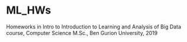 # ML_HWs
Homeworks in Intro to Introduction to Learning and Analysis of Big Data course, Computer Science M.Sc., Ben Gurion University, 2019
